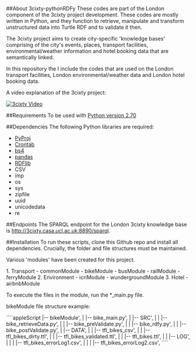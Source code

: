 ##About 3cixty-pythonRDFy
These codes are part of the London component of the 3cixty project development. These codes are mostly written in Python, and they function to retrieve, manipulate and transform unstructured data into Turtle RDF and to validate it then. 

The 3cixty project aims to create city-specific 'knowledge bases' comprising of the city's events, places, transport facilities, environmental/weather information and hotel booking data that are semantically linked.

In this repository the I include the codes that are used on the London transport facilities, London environmental/weather data and London hotel booking data.

<p>A video explanation of the 3cixty project:</p>

[![3cixty Video](http://img.youtube.com/vi/K6_ylq1ufH8/0.jpg)](https://youtu.be/K6_ylq1ufH8)

##Requirements
To be used with [Python version 2.70](https://www.python.org/downloads/release/python-2712)

##Dependencies
The following Python libraries are required:
- [PyProj](https://pypi.python.org/pypi/pyproj)
- [Crontab](https://pypi.python.org/pypi/crontab/0.21.3)
- [bs4](https://www.crummy.com/software/BeautifulSoup/bs4/doc/)
- [pandas](http://pandas.pydata.org)
- [RDFlib](https://pypi.python.org/pypi/rdflib)
- CSV
- imp
- os
- sys
- zipfile
- uuid
- unicodedata 
- re

##Endpoints
The SPARQL endpoint for the London 3cixty knowledge base is http://3cixty.casa.ucl.ac.uk:8890/sparql. 

##Installation
To run these scripts, clone this Github repo and install all dependencies. Crucially, the folder and file structures must be maintained.
<p>Various 'modules' have been created for this project.</p>
1. Transport
    - commonModule
    - bikeModule
    - busModule
    - railModule
    - ferryModule
2. Environment
    - icriModule
    - wundergroundModule
3. Hotel
    - airbnbModule

To execute the files in the module, run the *_main.py file.
<p>bikeModule file structure example: </p>
````appleScript
|-- bikeModule',
|   |-- bike_main.py',
|   |-- SRC',
|   |   |-- bike_retrieveData.py',
|   |   |-- bike_preValidate.py',
|   |   |-- bike_rdfy.py',
|   |   |-- bike_postValidate.py',
|   |-- DATA',
|   |   |-- tfl_bikes_csv',
|   |   |-- tfl_bikes_dirty.ttl',
|   |   |-- tfl_bikes_validated.ttl',
|   |   |-- tfl_bikes.ttl',
|   |   |-- LOG',
|   |   |   |-- tfl_bikes_errorLog1.csv',
|   |   |   |-- tfl_bikes_errorLog2.csv',
````
